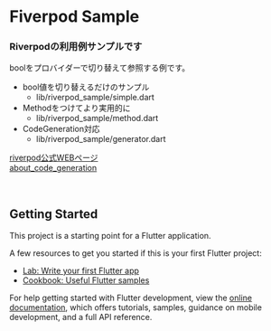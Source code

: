 # Fiverpod Sample

### Riverpodの利用例サンプルです  

boolをプロバイダーで切り替えて参照する例です。   
- bool値を切り替えるだけのサンプル  
    - lib/riverpod_sample/simple.dart  
- Methodをつけてより実用的に  
    - lib/riverpod_sample/method.dart
- CodeGeneration対応  
    - lib/riverpod_sample/generator.dart 

[riverpod公式WEBページ](https://riverpod.dev/)  
[about_code_generation](https://riverpod.dev/docs/concepts/about_code_generation)

<br>

## Getting Started

This project is a starting point for a Flutter application.

A few resources to get you started if this is your first Flutter project:

- [Lab: Write your first Flutter app](https://docs.flutter.dev/get-started/codelab)
- [Cookbook: Useful Flutter samples](https://docs.flutter.dev/cookbook)

For help getting started with Flutter development, view the
[online documentation](https://docs.flutter.dev/), which offers tutorials,
samples, guidance on mobile development, and a full API reference.
